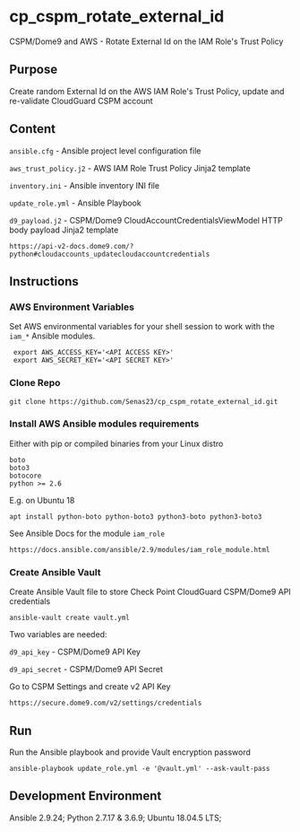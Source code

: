 # cp_cspm_rotate_external_id
CSPM/Dome9 and AWS - Rotate External Id on the IAM Role's Trust Policy

## Purpose
Create random External Id on the AWS IAM Role's Trust Policy, update and re-validate CloudGuard CSPM account

## Content
`ansible.cfg` - Ansible project level configuration file

`aws_trust_policy.j2` - AWS IAM Role Trust Policy Jinja2 template

`inventory.ini` - Ansible inventory INI file

`update_role.yml` - Ansible Playbook

`d9_payload.j2` - CSPM/Dome9 CloudAccountCredentialsViewModel HTTP body payload Jinja2 template
```
https://api-v2-docs.dome9.com/?python#cloudaccounts_updatecloudaccountcredentials
```

## Instructions
### AWS Environment Variables
Set AWS environmental variables for your shell session to work with the `iam_*` Ansible modules.
```
 export AWS_ACCESS_KEY='<API ACCESS KEY>'
 export AWS_SECRET_KEY='<API SECRET KEY>'
```

### Clone Repo
```
git clone https://github.com/Senas23/cp_cspm_rotate_external_id.git
```

### Install AWS Ansible modules requirements
Either with pip or compiled binaries from your Linux distro
```
boto
boto3
botocore
python >= 2.6
```
E.g. on Ubuntu 18
```
apt install python-boto python-boto3 python3-boto python3-boto3
```
See Ansible Docs for the module `iam_role`
```
https://docs.ansible.com/ansible/2.9/modules/iam_role_module.html
```

### Create Ansible Vault
 Create Ansible Vault file to store Check Point CloudGuard CSPM/Dome9 API credentials
```
ansible-vault create vault.yml
```
Two variables are needed:

`d9_api_key` - CSPM/Dome9 API Key

`d9_api_secret` - CSPM/Dome9 API Secret

Go to CSPM Settings and create v2 API Key
```
https://secure.dome9.com/v2/settings/credentials
```

## Run
Run the Ansible playbook and provide Vault encryption password
```
ansible-playbook update_role.yml -e '@vault.yml' --ask-vault-pass
```

## Development Environment
Ansible 2.9.24; Python 2.7.17 & 3.6.9; Ubuntu 18.04.5 LTS;
